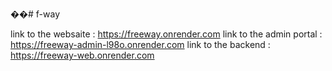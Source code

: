 ��#   f - w a y 

link to the websaite : https://freeway.onrender.com
link to the admin portal : https://freeway-admin-l98o.onrender.com
link to the backend : https://freeway-web.onrender.com
 
 
